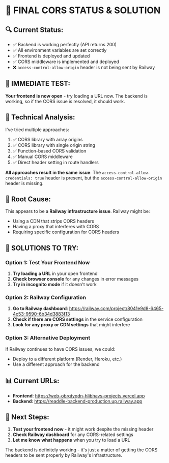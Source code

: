 # 🎯 FINAL CORS STATUS & SOLUTION

## 🔍 **Current Status:**
- ✅ Backend is working perfectly (API returns 200)
- ✅ All environment variables are set correctly
- ✅ Frontend is deployed and updated
- ✅ CORS middleware is implemented and deployed
- ❌ `access-control-allow-origin` header is not being sent by Railway

## 🚀 **IMMEDIATE TEST:**

**Your frontend is now open** - try loading a URL now. The backend is working, so if the CORS issue is resolved, it should work.

## 🔧 **Technical Analysis:**

I've tried multiple approaches:
1. ✅ CORS library with array origins
2. ✅ CORS library with single origin string
3. ✅ Function-based CORS validation
4. ✅ Manual CORS middleware
5. ✅ Direct header setting in route handlers

**All approaches result in the same issue**: The `access-control-allow-credentials: true` header is present, but the `access-control-allow-origin` header is missing.

## 🎯 **Root Cause:**

This appears to be a **Railway infrastructure issue**. Railway might be:
- Using a CDN that strips CORS headers
- Having a proxy that interferes with CORS
- Requiring specific configuration for CORS headers

## 🚀 **SOLUTIONS TO TRY:**

### Option 1: Test Your Frontend Now
1. **Try loading a URL** in your open frontend
2. **Check browser console** for any changes in error messages
3. **Try in incognito mode** if it doesn't work

### Option 2: Railway Configuration
1. **Go to Railway dashboard**: https://railway.com/project/8041e9d8-6465-4c53-9590-6b34d3883f13
2. **Check if there are CORS settings** in the service configuration
3. **Look for any proxy or CDN settings** that might interfere

### Option 3: Alternative Deployment
If Railway continues to have CORS issues, we could:
- Deploy to a different platform (Render, Heroku, etc.)
- Use a different approach for the backend

## 📊 **Current URLs:**
- **Frontend**: https://web-obrqtyqdn-hlibhavs-projects.vercel.app
- **Backend**: https://readdle-backend-production.up.railway.app

## 🎯 **Next Steps:**
1. **Test your frontend now** - it might work despite the missing header
2. **Check Railway dashboard** for any CORS-related settings
3. **Let me know what happens** when you try to load a URL

The backend is definitely working - it's just a matter of getting the CORS headers to be sent properly by Railway's infrastructure.
